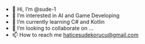 - 👋 Hi, I’m @sude-1
- 👀 I’m interested in AI and Game Developing
- 🌱 I’m currently learning C# and Kotlin
- 💞️ I’m looking to collaborate on ...
- 📫 How to reach me haticesudekorucu@gmail.com

<!---
sude-1/sude-1 is a ✨ special ✨ repository because its `README.md` (this file) appears on your GitHub profile.
You can click the Preview link to take a look at your changes.
--->
